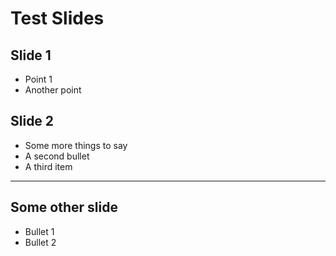 # Test Slides

## Slide 1

- Point 1
- Another point

## Slide 2

- Some more things to say
- A second bullet
- A third item

-------------------------------

## Some other slide

- Bullet 1
- Bullet 2
